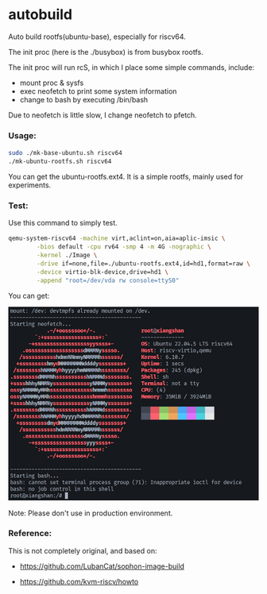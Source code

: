 # autobuild

Auto build rootfs(ubuntu-base), especially for riscv64.

The init proc (here is the ./busybox) is from busybox rootfs.

The init proc will run rcS, in which I place some simple commands, include:
- mount proc & sysfs
- exec neofetch to print some system information
- change to bash by executing /bin/bash

Due to neofetch is little slow, I change neofetch to pfetch.

### Usage:

```bash
sudo ./mk-base-ubuntu.sh riscv64
./mk-ubuntu-rootfs.sh riscv64
```
You can get the ubuntu-rootfs.ext4. It is a simple rootfs, mainly used for experiments.

### Test:
Use this command to simply test.
```bash
qemu-system-riscv64 -machine virt,aclint=on,aia=aplic-imsic \
        -bios default -cpu rv64 -smp 4 -m 4G -nographic \
        -kernel ./Image \
        -drive if=none,file=./ubuntu-rootfs.ext4,id=hd1,format=raw \
        -device virtio-blk-device,drive=hd1 \
        -append "root=/dev/vda rw console=ttyS0"
```

You can get:

![演示图片](./assets/image.png)


Note: Please don't use in production environment.

### Reference:

This is not completely original, and based on:

- https://github.com/LubanCat/sophon-image-build

- https://github.com/kvm-riscv/howto
